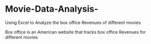 # Movie-Data-Analysis-
Using Excel to Analyze the box office Revenues of different movies

Box office is an American website that tracks  box office Revenues for different movies
